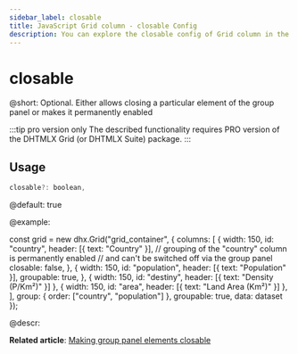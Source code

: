 ```yaml
---
sidebar_label: closable
title: JavaScript Grid column - closable Config 
description: You can explore the closable config of Grid column in the documentation of the DHTMLX JavaScript UI library. Browse developer guides and API reference, try out code examples and live demos, and download a free 30-day evaluation version of DHTMLX Suite.
---
```


# closable

@short: Optional. Either allows closing a particular element of the group panel or makes it permanently enabled

:::tip pro version only
The described functionality requires PRO version of the DHTMLX Grid (or DHTMLX Suite) package.
:::

## Usage

~~~jsx
closable?: boolean, 
~~~

@default: true

@example:

const grid = new dhx.Grid("grid_container", {
    columns: [
        {
            width: 150,
            id: "country",
            header: [{ text: "Country" }],
            // grouping of the "country" column is permanently enabled
            // and can't be switched off via the group panel
            closable: false, 
        },
        {
            width: 150,
            id: "population",
            header: [{ text: "Population" }],
            groupable: true,
        },
        { width: 150, id: "destiny", header: [{ text: "Density (P/Km²)" }] },
        { width: 150, id: "area", header: [{ text: "Land Area (Km²)" }] },
    ],
    group: {
        order: ["country", "population"]
    },
    groupable: true,
    data: dataset
});

@descr:

**Related article**: [Making group panel elements closable](grid/usage.md#making-group-panel-elements-closable)